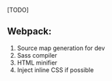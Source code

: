 [TODO]

## Webpack:

1. Source map generation for dev
2. Sass compiler
3. HTML minifier
4. Inject inline CSS if possible
